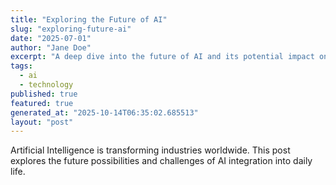 ```yaml
---
title: "Exploring the Future of AI"
slug: "exploring-future-ai"
date: "2025-07-01"
author: "Jane Doe"
excerpt: "A deep dive into the future of AI and its potential impact on various sectors."
tags:
  - ai
  - technology
published: true
featured: true
generated_at: "2025-10-14T06:35:02.685513"
layout: "post"
---
```


Artificial Intelligence is transforming industries worldwide. This post explores the future possibilities and challenges of AI integration into daily life.